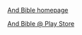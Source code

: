 [And Bible homepage](https://andbible.github.io)

[And Bible @ Play Store](https://play.google.com/store/apps/details?id=net.bible.android.activity)
